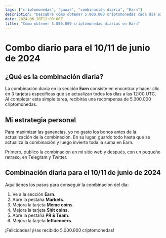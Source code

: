 ```yaml
---
tags: ["críptomonedas", "ganar", "combinación diaria", "Earn"]
description: "Descubre cómo obtener 5.000.000 criptomonedas cada día siguiendo simples pasos en la sección Earn."
date: 2024-06-10T12:00:00Z
title: "Cómo obtener 5.000.000 criptomonedas diarias en Earn"
---
```


# Combo diario para el 10/11 de junio de 2024

## ¿Qué es la combinación diaria?

La combinación diaria en la sección **Earn** consiste en encontrar y hacer clic en 3 tarjetas específicas que se actualizan todos los días a las 12:00 UTC. Al completar esta simple tarea, recibirás una recompensa de 5.000.000 criptomonedas.

## Mi estrategia personal

Para maximizar las ganancias, yo no gasto los bonos antes de la actualización de la combinación. En su lugar, guardo todo hasta que se actualiza la combinación y luego invierto toda la suma en Earn.

Primero, publico la combinación en mi sitio web y después, con un pequeño retraso, en Telegram y Twitter.

## Combinación diaria para el 10/11 de junio de 2024

Aquí tienes los pasos para conseguir la combinación del día:

1. Ve a la sección **Earn**.
2. Abre la pestaña **Markets**.
3. Mejora la tarjeta **Meme coins**.
4. Mejora la tarjeta **Shit coins**.
5. Abre la pestaña **PR & Team**.
6. Mejora la tarjeta **Influencers**.

¡Felicidades! ¡Has recibido 5.000.000 criptomonedas!
